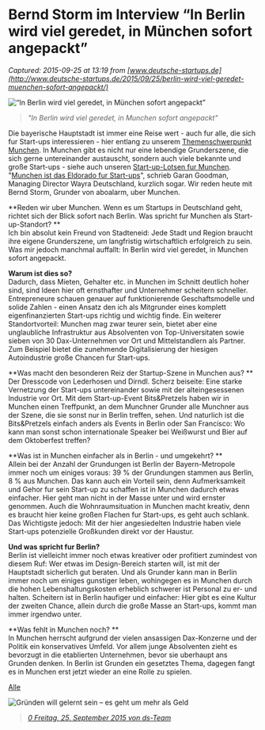 # Bernd Storm im Interview “In Berlin wird viel geredet, in München sofort angepackt”

_Captured: 2015-09-25 at 13:19 from [www.deutsche-startups.de](http://www.deutsche-startups.de/2015/09/25/berlin-wird-viel-geredet-muenchen-sofort-angepackt/)_

![“In Berlin wird viel geredet, in München sofort angepackt”](http://www.deutsche-startups.de/wp-content/uploads/2015/09/ds-bernd_storm.jpg)

> _"In Berlin wird viel geredet, in Munchen sofort angepackt"_

Die bayerische Hauptstadt ist immer eine Reise wert - auch fur alle, die sich fur Start-ups interessieren - hier entlang zu unserem [Themenschwerpunkt Munchen](http://www.deutsche-startups.de/tag/munchen/). In Munchen gibt es nicht nur eine lebendige Grunderszene, die sich gerne untereinander austauscht, sondern auch viele bekannte und große Start-ups - siehe auch unseren [Start-up-Lotsen fur Munchen](http://www.deutsche-startups.de/startup-lotse-muenchen/). "[Munchen ist das Eldorado fur Start-ups](http://www.deutsche-startups.de/2015/06/17/muenchen-ist-das-eldorado-fuer-start-ups/)", schrieb Garan Goodman, Managing Director Wayra Deutschland, kurzlich sogar. Wir reden heute mit Bernd Storm, Grunder von aboalarm, uber Munchen.

**Reden wir uber Munchen. Wenn es um Startups in Deutschland geht, richtet sich der Blick sofort nach Berlin. Was spricht fur Munchen als Start-up-Standort? **  
Ich bin absolut kein Freund von Stadteneid: Jede Stadt und Region braucht ihre eigene Grunderszene, um langfristig wirtschaftlich erfolgreich zu sein. Was mir jedoch manchmal auffallt: In Berlin wird viel geredet, in Munchen sofort angepackt.

**Warum ist dies so?**  
Dadurch, dass Mieten, Gehalter etc. in Munchen im Schnitt deutlich hoher sind, sind Ideen hier oft ernsthafter und Unternehmer scheitern schneller. Entrepreneure schauen genauer auf funktionierende Geschaftsmodelle und solide Zahlen - einen Ansatz den ich als Mitgrunder eines komplett eigenfinanzierten Start-ups richtig und wichtig finde. Ein weiterer Standortvorteil: Munchen mag zwar teurer sein, bietet aber eine unglaubliche Infrastruktur aus Absolventen von Top-Universitaten sowie sieben von 30 Dax-Unternehmen vor Ort und Mittelstandlern als Partner. Zum Beispiel bietet die zunehmende Digitalisierung der hiesigen Autoindustrie große Chancen fur Start-ups.

**Was macht den besonderen Reiz der Startup-Szene in Munchen aus? **  
Der Dresscode von Lederhosen und Dirndl. Scherz beiseite: Eine starke Vernetzung der Start-ups untereinander sowie mit der alteingesessenen Industrie vor Ort. Mit dem Start-up-Event Bits&Pretzels haben wir in Munchen einen Treffpunkt, an dem Munchner Grunder alle Munchner aus der Szene, die sie sonst nur in Berlin treffen, sehen. Und naturlich ist die Bits&Pretzels einfach anders als Events in Berlin oder San Francisco: Wo kann man sonst schon internationale Speaker bei Weißwurst und Bier auf dem Oktoberfest treffen?

**Was ist in Munchen einfacher als in Berlin - und umgekehrt? **  
Allein bei der Anzahl der Grundungen ist Berlin der Bayern-Metropole immer noch um einiges voraus: 39 % der Grundungen stammen aus Berlin, 8 % aus Munchen. Das kann auch ein Vorteil sein, denn Aufmerksamkeit und Gehor fur sein Start-up zu schaffen ist in Munchen dadurch etwas einfacher. Hier geht man nicht in der Masse unter und wird ernster genommen. Auch die Wohnraumsituation in Munchen macht kreativ, denn es braucht hier keine großen Flachen fur Start-ups, es geht auch schlank. Das Wichtigste jedoch: Mit der hier angesiedelten Industrie haben viele Start-ups potenzielle Großkunden direkt vor der Haustur.

**Und was spricht fur Berlin?**  
Berlin ist vielleicht immer noch etwas kreativer oder profitiert zumindest von diesem Ruf: Wer etwas im Design-Bereich starten will, ist mit der Hauptstadt sicherlich gut beraten. Und als Grunder kann man in Berlin immer noch um einiges gunstiger leben, wohingegen es in Munchen durch die hohen Lebenshaltungskosten erheblich schwerer ist Personal zu er- und halten. Scheitern ist in Berlin haufiger und einfacher: Hier gibt es eine Kultur der zweiten Chance, allein durch die große Masse an Start-ups, kommt man immer irgendwo unter.

**Was fehlt in Munchen noch? **  
In Munchen herrscht aufgrund der vielen ansassigen Dax-Konzerne und der Politik ein konservatives Umfeld. Vor allem junge Absolventen zieht es bevorzugt in die etablierten Unternehmen, bevor sie uberhaupt ans Grunden denken. In Berlin ist Grunden ein gesetztes Thema, dagegen fangt es in Munchen erst jetzt wieder an eine Rolle zu spielen.

[Alle](http://www.deutsche-startups.de/taeglich/)

![Gründen will gelernt sein – es geht um mehr als Geld](http://www.deutsche-startups.de/wp-content/uploads/2015/08/ds-startup-sign-300x200.jpg)

> _[0 Freitag, 25. September 2015 von ds-Team](http://www.deutsche-startups.de/2015/09/25/gruenden-will-gelernt-sein-es-geht-um-mehr-als-geld/)_
